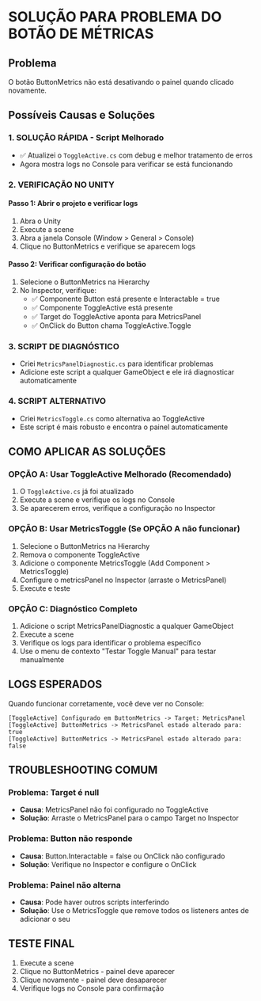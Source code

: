 # SOLUÇÃO PARA PROBLEMA DO BOTÃO DE MÉTRICAS

## Problema
O botão ButtonMetrics não está desativando o painel quando clicado novamente.

## Possíveis Causas e Soluções

### 1. **SOLUÇÃO RÁPIDA - Script Melhorado**
   - ✅ Atualizei o `ToggleActive.cs` com debug e melhor tratamento de erros
   - Agora mostra logs no Console para verificar se está funcionando

### 2. **VERIFICAÇÃO NO UNITY**

#### Passo 1: Abrir o projeto e verificar logs
1. Abra o Unity
2. Execute a scene
3. Abra a janela Console (Window > General > Console)
4. Clique no ButtonMetrics e verifique se aparecem logs

#### Passo 2: Verificar configuração do botão
1. Selecione o ButtonMetrics na Hierarchy
2. No Inspector, verifique:
   - ✅ Componente Button está presente e Interactable = true
   - ✅ Componente ToggleActive está presente
   - ✅ Target do ToggleActive aponta para MetricsPanel
   - ✅ OnClick do Button chama ToggleActive.Toggle

### 3. **SCRIPT DE DIAGNÓSTICO**
   - Criei `MetricsPanelDiagnostic.cs` para identificar problemas
   - Adicione este script a qualquer GameObject e ele irá diagnosticar automaticamente

### 4. **SCRIPT ALTERNATIVO**
   - Criei `MetricsToggle.cs` como alternativa ao ToggleActive
   - Este script é mais robusto e encontra o painel automaticamente

## COMO APLICAR AS SOLUÇÕES

### OPÇÃO A: Usar ToggleActive Melhorado (Recomendado)
1. O `ToggleActive.cs` já foi atualizado
2. Execute a scene e verifique os logs no Console
3. Se aparecerem erros, verifique a configuração no Inspector

### OPÇÃO B: Usar MetricsToggle (Se OPÇÃO A não funcionar)
1. Selecione o ButtonMetrics na Hierarchy
2. Remova o componente ToggleActive
3. Adicione o componente MetricsToggle (Add Component > MetricsToggle)
4. Configure o metricsPanel no Inspector (arraste o MetricsPanel)
5. Execute e teste

### OPÇÃO C: Diagnóstico Completo
1. Adicione o script MetricsPanelDiagnostic a qualquer GameObject
2. Execute a scene
3. Verifique os logs para identificar o problema específico
4. Use o menu de contexto "Testar Toggle Manual" para testar manualmente

## LOGS ESPERADOS
Quando funcionar corretamente, você deve ver no Console:
```
[ToggleActive] Configurado em ButtonMetrics -> Target: MetricsPanel
[ToggleActive] ButtonMetrics -> MetricsPanel estado alterado para: true
[ToggleActive] ButtonMetrics -> MetricsPanel estado alterado para: false
```

## TROUBLESHOOTING COMUM

### Problema: Target é null
- **Causa**: MetricsPanel não foi configurado no ToggleActive
- **Solução**: Arraste o MetricsPanel para o campo Target no Inspector

### Problema: Button não responde
- **Causa**: Button.Interactable = false ou OnClick não configurado
- **Solução**: Verifique no Inspector e configure o OnClick

### Problema: Painel não alterna
- **Causa**: Pode haver outros scripts interferindo
- **Solução**: Use o MetricsToggle que remove todos os listeners antes de adicionar o seu

## TESTE FINAL
1. Execute a scene
2. Clique no ButtonMetrics - painel deve aparecer
3. Clique novamente - painel deve desaparecer
4. Verifique logs no Console para confirmação